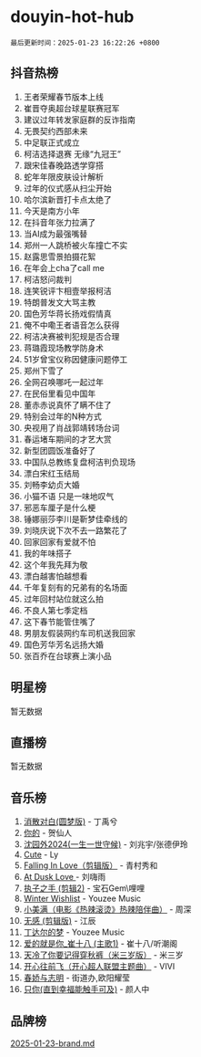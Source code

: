 # douyin-hot-hub

`最后更新时间：2025-01-23 16:22:26 +0800`

## 抖音热榜

1. 王者荣耀春节版本上线
1. 崔晋夺奥超台球星联赛冠军
1. 建议过年转发家庭群的反诈指南
1. 无畏契约西部未来
1. 中足联正式成立
1. 柯洁选择退赛 无缘“九冠王”
1. 跟宋佳春晚路透学穿搭
1. 蛇年年限皮肤设计解析
1. 过年的仪式感从扫尘开始
1. 哈尔滨新晋打卡点太绝了
1. 今天是南方小年
1. 在抖音年张力拉满了
1. 当AI成为最强嘴替
1. 郑州一人跳桥被火车撞亡不实
1. 赵露思雪景拍摄花絮
1. 在年会上cha了call me
1. 柯洁怒问裁判
1. 连笑锐评卞相壹举报柯洁
1. 特朗普发文大骂主教
1. 国色芳华蒋长扬戏假情真
1. 俺不中嘞王者语音怎么获得
1. 柯洁决赛被判犯规是否合理
1. 蒋璐霞现场教学防身术
1. 51岁曾宝仪称因健康问题停工
1. 郑州下雪了
1. 全网召唤哪吒一起过年
1. 在民俗里看见中国年
1. 董赤赤说真怀了瞒不住了
1. 特别会过年的N种方式
1. 央视用了肖战郭靖转场台词
1. 春运堵车期间的才艺大赏
1. 新型团圆饭准备好了
1. 中国队总教练复盘柯洁判负现场
1. 漂白宋红玉结局
1. 刘畅李幼贞大婚
1. 小猫不语 只是一味地叹气
1. 邪恶车厘子是什么梗
1. 锤娜丽莎李川是靳梦佳牵线的
1. 刘晓庆说下次不去一路繁花了
1. 回家回家有爱就不怕
1. 我的年味搭子
1. 这个年我先拜为敬
1. 漂白越害怕越想看
1. 千年复刻有的兄弟有的名场面
1. 过年回村站位就这么拍
1. 不良人第七季定档
1. 这下春节能管住嘴了
1. 男朋友假装网约车司机送我回家
1. 国色芳华芳名远扬大婚
1. 张百乔在台球赛上演小品

## 明星榜

暂无数据

## 直播榜

暂无数据

## 音乐榜

1. [消散对白(圆梦版)](https://sf5-hl-cdn-tos.douyinstatic.com/obj/tos-cn-ve-2774/og4jB5I5IizzoZVAAAzWgBMAsMDWoArfwBOiFs) - 丁禹兮
1. [你的](https://sf5-hl-cdn-tos.douyinstatic.com/obj/tos-cn-ve-2774/oYuIeKf42jB7sEV6B2upMdpYAgfrQWj0FeRegh) - 贺仙人
1. [沈园外2024(一生一世守候)](https://sf5-hl-cdn-tos.douyinstatic.com/obj/tos-cn-ve-2774/oAIYMHGCmKaYKFDd6FZBf9AfMfx1eErAAEJAFH) - 刘兆宇/张德伊玲
1. [Cute](https://sf5-hl-cdn-tos.douyinstatic.com/obj/tos-cn-ve-2774/o4IbIzHWKAAB4wsS5qMBRiiAlEBGTpQRNfFvuo) - Ly
1. [Falling In Love（剪辑版）](https://sf5-hl-cdn-tos.douyinstatic.com/obj/tos-cn-ve-2774/o8ajpA8zzgBPahbBIO8AcKGBLJezFCRd1wfP9f) - 青村秀和
1. [ At Dusk  Love ](https://sf5-hl-cdn-tos.douyinstatic.com/obj/tos-cn-ve-2774/o8CrpCf5CaYgI4ZrtQgMQAFEfuGqNnRSDQAPBc) - 刘嗨雨
1. [执子之手 (剪辑2)](https://sf5-hl-cdn-tos.douyinstatic.com/obj/tos-cn-ve-2774/oUoZLQjCc31XzqsBnBQUNgeKtYPBcgbFDwtfcu) - 宝石Gem\哩哩
1. [Winter Wishlist](https://sf5-hl-cdn-tos.douyinstatic.com/obj/tos-cn-ve-2774/oIIgUOeamCFCVAzxN6MFRLIBlLGpUqQxeeHrLE) - Youzee Music
1. [小美满（电影《热辣滚烫》热辣陪伴曲）](https://sf6-cdn-tos.douyinstatic.com/obj/tos-cn-ve-2774/o0GAn2lSgfZIDUgtevCGDQYnFg4CwnrBaxbTZL) - 周深
1. [无感 (剪辑版)](https://sf5-hl-cdn-tos.douyinstatic.com/obj/tos-cn-ve-2774/o0eIsUzJBDlQaQFC5OFlgbMEZC1TFYBftOBn6p) - 江辰
1. [丁达尔的梦](https://sf5-hl-cdn-tos.douyinstatic.com/obj/tos-cn-ve-2774/oMU3WirUZBVQkAC9ccG5P2IQirziZM2RTInUY) - Youzee Music
1. [爱的就是你_崔十八 (主歌1)](https://sf5-hl-cdn-tos.douyinstatic.com/obj/tos-cn-ve-2774/oI5BO5DhFZ6UTcNCnZaOCBLtZ7WIMQGfgnXf5E) - 崔十八/听潮阁
1. [天冷了你要记得穿秋裤（米三岁版）](https://sf5-hl-cdn-tos.douyinstatic.com/obj/tos-cn-ve-2774/oQlIwVIDWiZ6BQilAorS7MA0AgCkQDvcZAdm1) - 米三岁
1. [开心往前飞（开心超人联盟主题曲）](https://sf5-hl-cdn-tos.douyinstatic.com/obj/tos-cn-ve-2774/9d8fb7c82cf1421fb93a9fe925275e0a) - VIVI
1. [春娇与志明](https://sf5-hl-cdn-tos.douyinstatic.com/obj/tos-cn-ve-2774/e530d8fceb7044b39707d7f9ff54add1) - 街道办,欧阳耀莹
1. [只你(直到幸福能触手可及)](https://sf5-hl-cdn-tos.douyinstatic.com/obj/tos-cn-ve-2774/o0lBkRDzFTeaVSUz3ZZSCBVtZ5DIMQGfgmEAuE) - 颜人中

## 品牌榜

[2025-01-23-brand.md](2025-01-23-brand.md)
